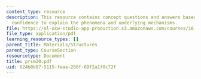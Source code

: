 ```yaml
---
content_type: resource
description: This resource contains concept questions and answers based on level of
  confidence to explain the phenomena and underlying mechanisms.
file: https://ol-ocw-studio-app-production.s3.amazonaws.com/courses/16-01-unified-engineering-i-ii-iii-iv-fall-2005-spring-2006/624b8b875115feaa260f69f2a1f0c72f_prsm20.pdf
file_type: application/pdf
learning_resource_types: []
parent_title: Materials/Structures
parent_type: CourseSection
resourcetype: Document
title: prsm20.pdf
uid: 624b8b87-5115-feaa-260f-69f2a1f0c72f
---
```

